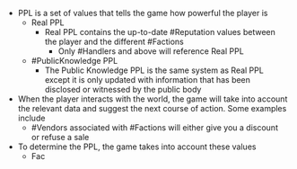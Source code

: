 - PPL is a set of values that tells the game how powerful the player is
	- Real PPL
		- Real PPL contains the up-to-date #Reputation values between the player and the different #Factions
			- Only #Handlers and above will reference Real PPL
	- #PublicKnowledge PPL
		- The Public Knowledge PPL is the same system as Real PPL except it is only updated with information that has been disclosed or witnessed by the public body
- When the player interacts with the world, the game will take into account the relevant data and suggest the next course of action. Some examples include
	- #Vendors associated with #Factions will either give you a discount or refuse a sale
- To determine the PPL, the game takes into account these values
	- Fac
